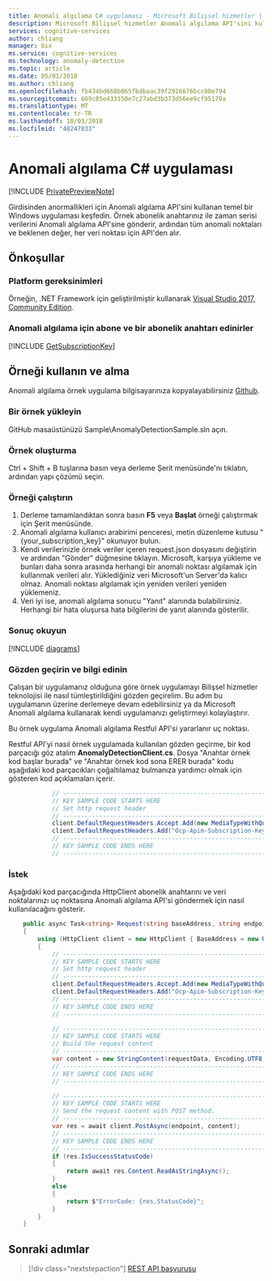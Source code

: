 ```yaml
---
title: Anomali algılama C# uygulaması - Microsoft Bilişsel hizmetler | Microsoft Docs
description: Microsoft Bilişsel hizmetler Anomali algılama API'sini kullanan bir C# uygulaması keşfedin. Özgün veri noktaları API'ye gönderin ve beklenen değerini ve anomali noktalarını alın.
services: cognitive-services
author: chliang
manager: bix
ms.service: cognitive-services
ms.technology: anomaly-detection
ms.topic: article
ms.date: 05/01/2018
ms.author: chliang
ms.openlocfilehash: fb434bd668b065fbdbaac39f2926676bcc90e794
ms.sourcegitcommit: 609c85e433150e7c27abd3b373d56ee9cf95179a
ms.translationtype: MT
ms.contentlocale: tr-TR
ms.lasthandoff: 10/03/2018
ms.locfileid: "48247833"
---
```

# <a name="anomaly-detection-c-application"></a>Anomali algılama C# uygulaması

[!INCLUDE [PrivatePreviewNote](../../../../../includes/cognitive-services-anomaly-finder-private-preview-note.md)]

Girdisinden anormallikleri için Anomali algılama API'sini kullanan temel bir Windows uygulaması keşfedin. Örnek abonelik anahtarınız ile zaman serisi verilerini Anomali algılama API'sine gönderir, ardından tüm anomali noktaları ve beklenen değer, her veri noktası için API'den alır.

## <a name="prerequisites"></a>Önkoşullar

### <a name="platform-requirements"></a>Platform gereksinimleri

Örneğin, .NET Framework için geliştirilmiştir kullanarak [Visual Studio 2017, Community Edition](https://www.visualstudio.com/products/visual-studio-community-vs). 

### <a name="subscribe-to-anomaly-detection-and-get-a-subscription-key"></a>Anomali algılama için abone ve bir abonelik anahtarı edinirler 

[!INCLUDE [GetSubscriptionKey](../includes/get-subscription-key.md)]

## <a name="get-and-use-the-example"></a>Örneği kullanın ve alma

Anomali algılama örnek uygulama bilgisayarınıza kopyalayabilirsiniz [Github](https://github.com/MicrosoftAnomalyDetection/csharp-sample.git). 
<a name="Step1"></a>
### <a name="install-the-example"></a>Bir örnek yükleyin

GitHub masaüstünüzü Sample\AnomalyDetectionSample.sln açın.

<a name="Step2"></a>
### <a name="build-the-example"></a>Örnek oluşturma

Ctrl + Shift + B tuşlarına basın veya derleme Şerit menüsünde'nı tıklatın, ardından yapı çözümü seçin.

<a name="Step3"></a>
### <a name="run-the-example"></a>Örneği çalıştırın

1. Derleme tamamlandıktan sonra basın **F5** veya **Başlat** örneği çalıştırmak için Şerit menüsünde.
2. Anomali algılama kullanıcı arabirimi penceresi, metin düzenleme kutusu "{your_subscription_key}" okunuyor bulun.
3. Kendi verilerinizle örnek veriler içeren request.json dosyasını değiştirin ve ardından "Gönder" düğmesine tıklayın. Microsoft, karşıya yükleme ve bunları daha sonra arasında herhangi bir anomali noktası algılamak için kullanmak verileri alır. Yüklediğiniz veri Microsoft'un Server'da kalıcı olmaz. Anomali noktası algılamak için yeniden verileri yeniden yüklemeniz.
4. Veri iyi ise, anomali algılama sonucu "Yanıt" alanında bulabilirsiniz. Herhangi bir hata oluşursa hata bilgilerini de yanıt alanında gösterilir.

<a name="Review"></a>
### <a name="read-the-result"></a>Sonuç okuyun

[!INCLUDE [diagrams](../includes/diagrams.md)]

<a name="Review"></a>
### <a name="review-and-learn"></a>Gözden geçirin ve bilgi edinin

Çalışan bir uygulamanız olduğuna göre örnek uygulamayı Bilişsel hizmetler teknolojisi ile nasıl tümleştirildiğini gözden geçirelim. Bu adım bu uygulamanın üzerine derlemeye devam edebilirsiniz ya da Microsoft Anomali algılama kullanarak kendi uygulamanızı geliştirmeyi kolaylaştırır.

Bu örnek uygulama Anomali algılama Restful API'si yararlanır uç noktası.

Restful API'yi nasıl örnek uygulamada kullanılan gözden geçirme, bir kod parçacığı göz atalım **AnomalyDetectionClient.cs**. Dosya "Anahtar örnek kod başlar burada" ve "Anahtar örnek kod sona ERER burada" kodu aşağıdaki kod parçacıkları çoğaltılamaz bulmanıza yardımcı olmak için gösteren kod açıklamaları içerir.

```csharp
            // ----------------------------------------------------------------------
            // KEY SAMPLE CODE STARTS HERE
            // Set http request header
            // ---------------------------------------------------------------------- 
            client.DefaultRequestHeaders.Accept.Add(new MediaTypeWithQualityHeaderValue("application/json"));
            client.DefaultRequestHeaders.Add("Ocp-Apim-Subscription-Key", subscriptionKey);
            // ----------------------------------------------------------------------
            // KEY SAMPLE CODE ENDS HERE 
            // ----------------------------------------------------------------------

```
### <a name="request"></a>**İstek**
Aşağıdaki kod parçacığında HttpClient abonelik anahtarını ve veri noktalarınızı uç noktasına Anomali algılama API'si göndermek için nasıl kullanılacağını gösterir.

```csharp
    public async Task<string> Request(string baseAddress, string endpoint, string subscriptionKey, string requestData)
    {
        using (HttpClient client = new HttpClient { BaseAddress = new Uri(baseAddress) })
        {
            // ----------------------------------------------------------------------
            // KEY SAMPLE CODE STARTS HERE
            // Set http request header
            // ---------------------------------------------------------------------- 
            client.DefaultRequestHeaders.Accept.Add(new MediaTypeWithQualityHeaderValue("application/json"));
            client.DefaultRequestHeaders.Add("Ocp-Apim-Subscription-Key", subscriptionKey);
            // ----------------------------------------------------------------------
            // KEY SAMPLE CODE ENDS HERE 
            // ----------------------------------------------------------------------

            // ----------------------------------------------------------------------
            // KEY SAMPLE CODE STARTS HERE
            // Build the request content
            // ---------------------------------------------------------------------- 
            var content = new StringContent(requestData, Encoding.UTF8, "application/json");
            // ----------------------------------------------------------------------
            // KEY SAMPLE CODE ENDS HERE 
            // ----------------------------------------------------------------------

            // ----------------------------------------------------------------------
            // KEY SAMPLE CODE STARTS HERE
            // Send the request content with POST method.
            // ---------------------------------------------------------------------- 
            var res = await client.PostAsync(endpoint, content);
            // ----------------------------------------------------------------------
            // KEY SAMPLE CODE ENDS HERE 
            // ----------------------------------------------------------------------
            if (res.IsSuccessStatusCode)
            {
                return await res.Content.ReadAsStringAsync();
            }
            else
            {
                return $"ErrorCode: {res.StatusCode}";
            }
        }
    }
```

## <a name="next-steps"></a>Sonraki adımlar

> [!div class="nextstepaction"]
> [REST API başvurusu](https://dev.labs.cognitive.microsoft.com/docs/services/anomaly-detection/operations/post-anomalydetection)
